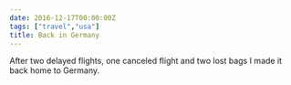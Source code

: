 ```yaml
---
date: 2016-12-17T00:00:00Z
tags: ["travel","usa"]
title: Back in Germany
---
```


After two delayed flights, one canceled flight and two lost bags I made it back
home to Germany.
